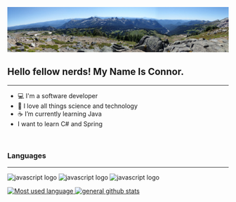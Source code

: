 ![banner with view from Mt. Rainier](https://github.com/ConWulf/ConWulf/raw/main/mt-rainier-pano.jpg)

## Hello fellow nerds! My Name Is Connor.
----

 - 💻  I'm a software developer
 - 📡  I love all things science and technology
 -  ☕️ I’m currently learning Java
 -   I want to learn C# and Spring
 
 <br>
 
### Languages
---


<img src="https://img.shields.io/badge/JavaScript-323330?style=for-the-badge&logo=javascript&logoColor=F7DF1E" alt="javascript logo"> <img src="https://img.shields.io/badge/CSS3-1572B6?style=for-the-badge&logo=css3&logoColor=white" alt="javascript logo"> <img src="https://img.shields.io/badge/HTML5-E34F26?style=for-the-badge&logo=html5&logoColor=white" alt="javascript logo">

<a href="https://github.com/anuraghazra/github-readme-stats">
  <img width="425px" src="https://github-readme-stats.vercel.app/api/top-langs/?username=ConWulf&count_private=true&theme=synthwave&hide_border=true&layout=compact" alt="Most used language">
 </a>
 <a href="https://github.com/anuraghazra/convoychat">
  <img width="425px" src="https://github-readme-stats.vercel.app/api?username=ConWulf&show_icons=true&theme=synthwave&line_height=30&hide_border=true" alt="general github stats">
</a>


<!--
- 🔭 I’m currently working on ...
- 👯 I’m looking to collaborate on ...
- 🤔 I’m looking for help with ...
- 💬 Ask me about ...
- 📫 How to reach me: ...
- 😄 Pronouns: ...
- ⚡ Fun fact: ...
-->
